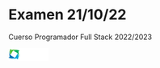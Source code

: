 # Examen 21/10/22
Cuerso Programador Full Stack 2022/2023

<img src="https://github.com/Braian-MancioniBoggon/PrimerRepo/blob/7458f21d9596c453bd93fe9dcc4ced906ed16c46/src/logo.png" alt="Cepit" style="max-width: 100%;height: 25px;"/>
